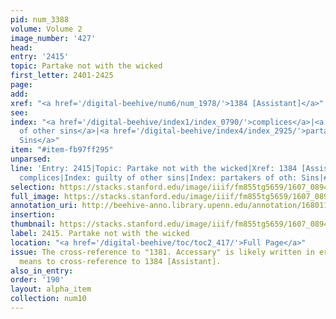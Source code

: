 ```yaml
---
pid: num_3388
volume: Volume 2
image_number: '427'
head:
entry: '2415'
topic: Partake not with the wicked
first_letter: 2401-2425
page:
add:
xref: "<a href='/digital-beehive/num6/num_1978/'>1384 [Assistant]</a>"
see:
index: "<a href='/digital-beehive/index1/index_0790/'>complices</a>|<a href='/digital-beehive/index2/index_1787/'>guilty
  of other sins</a>|<a href='/digital-beehive/index4/index_2925/'>partakers of oth:
  Sins</a>"
item: "#item-fb97ff295"
unparsed:
line: 'Entry: 2415|Topic: Partake not with the wicked|Xref: 1384 [Assistant]|Index:
  complices|Index: guilty of other sins|Index: partakers of oth: Sins|#item-fb97ff295'
selection: https://stacks.stanford.edu/image/iiif/fm855tg5659/1607_0894/491,4370,2867,692/full/0/default.jpg
full_image: https://stacks.stanford.edu/image/iiif/fm855tg5659/1607_0894/full/full/0/default.jpg
annotation_uri: http://beehive-anno.library.upenn.edu/annotation/1680111153791
insertion:
thumbnail: https://stacks.stanford.edu/image/iiif/fm855tg5659/1607_0894/491,4370,600,180/250,/0/default.jpg
label: 2415. Partake not with the wicked
location: "<a href='/digital-beehive/toc/toc2_417/'>Full Page</a>"
issue: The cross-reference to "1381. Accessary" is likely written in error, and Pastorius
  means to cross-reference to 1384 [Assistant].
also_in_entry:
order: '190'
layout: alpha_item
collection: num10
---
```

